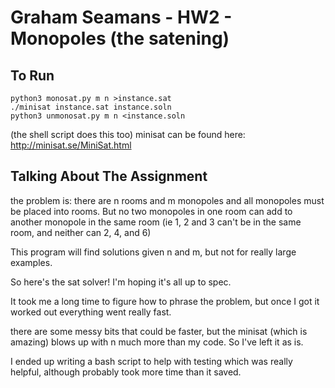 # Graham Seamans - HW2 - Monopoles (the satening)

## To Run

```
python3 monosat.py m n >instance.sat
./minisat instance.sat instance.soln
python3 unmonosat.py m n <instance.soln
```
(the shell script does this too)
minisat can be found here: http://minisat.se/MiniSat.html

## Talking About The Assignment

the problem is: there are n rooms and m monopoles and all monopoles must be placed into rooms. But no two monopoles in one room can add to another monopole in the same room (ie 1, 2 and 3 can't be in the same room, and neither can 2, 4, and 6)

This program will find solutions given n and m, but not for really large examples.

So here's the sat solver!
I'm hoping it's all up to spec.

It took me a long time to figure how to phrase the problem, but
once I got it worked out everything went really fast.

there are some messy bits that could be faster, but the minisat (which is amazing) blows up with n much more than my code. So I've left it as is.

I ended up writing a bash script to help with testing which was
really helpful, although probably took more time than it saved.


